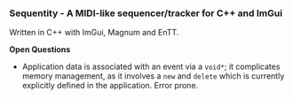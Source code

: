 ### Sequentity - A MIDI-like sequencer/tracker for C++ and ImGui

Written in C++ with ImGui, Magnum and EnTT.

**Open Questions**

- Application data is associated with an event via a `void*`; it complicates memory management, as it involves a `new` and `delete` which is currently explicitly defined in the application. Error prone.
